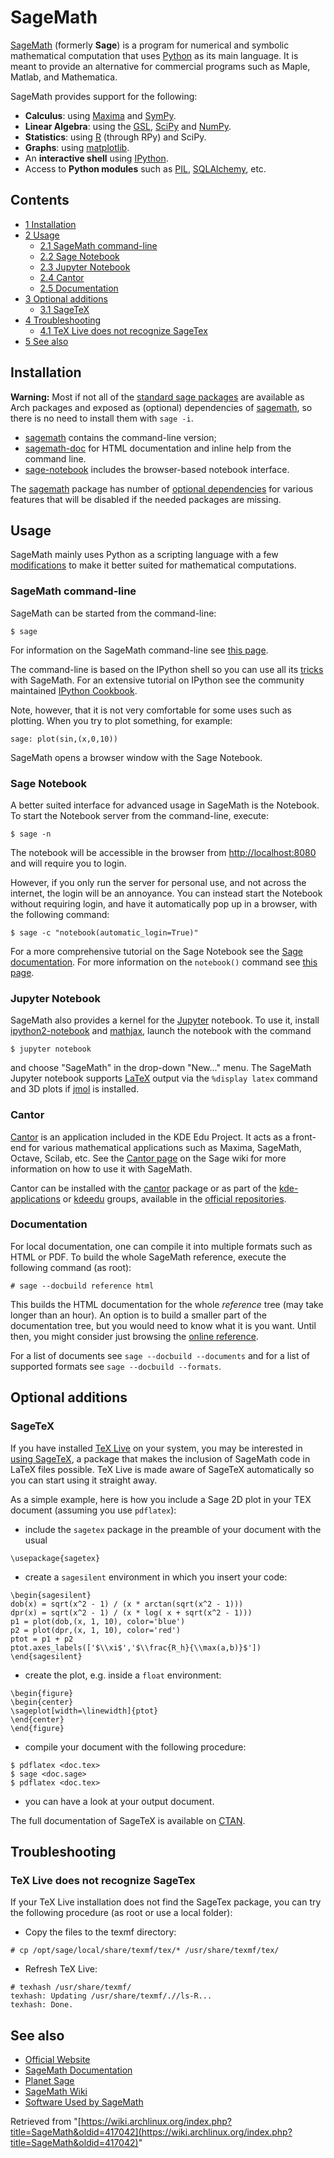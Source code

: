 # SageMath

[SageMath](http://www.sagemath.org) (formerly **Sage**) is a program for numerical and symbolic mathematical computation that uses [Python](/index.php/Python "Python") as its main language. It is meant to provide an alternative for commercial programs such as Maple, Matlab, and Mathematica.

SageMath provides support for the following:

*   **Calculus**: using [Maxima](https://en.wikipedia.org/wiki/Maxima_(software) "wikipedia:Maxima (software)") and [SymPy](https://en.wikipedia.org/wiki/SymPy "wikipedia:SymPy").
*   **Linear Algebra**: using the [GSL](https://en.wikipedia.org/wiki/GNU_Scientific_Library "wikipedia:GNU Scientific Library"), [SciPy](https://en.wikipedia.org/wiki/SciPy "wikipedia:SciPy") and [NumPy](https://en.wikipedia.org/wiki/NumPy "wikipedia:NumPy").
*   **Statistics**: using [R](https://en.wikipedia.org/wiki/R_(programming_language) "wikipedia:R (programming language)") (through RPy) and SciPy.
*   **Graphs**: using [matplotlib](https://en.wikipedia.org/wiki/matplotlib "wikipedia:matplotlib").
*   An **interactive shell** using [IPython](https://en.wikipedia.org/wiki/IPython "wikipedia:IPython").
*   Access to **Python modules** such as [PIL](https://en.wikipedia.org/wiki/Python_Imaging_Library "wikipedia:Python Imaging Library"), [SQLAlchemy](https://en.wikipedia.org/wiki/SQLAlchemy "wikipedia:SQLAlchemy"), etc.

## Contents

*   [1 Installation](#Installation)
*   [2 Usage](#Usage)
    *   [2.1 SageMath command-line](#SageMath_command-line)
    *   [2.2 Sage Notebook](#Sage_Notebook)
    *   [2.3 Jupyter Notebook](#Jupyter_Notebook)
    *   [2.4 Cantor](#Cantor)
    *   [2.5 Documentation](#Documentation)
*   [3 Optional additions](#Optional_additions)
    *   [3.1 SageTeX](#SageTeX)
*   [4 Troubleshooting](#Troubleshooting)
    *   [4.1 TeX Live does not recognize SageTex](#TeX_Live_does_not_recognize_SageTex)
*   [5 See also](#See_also)

## Installation

**Warning:** Most if not all of the [standard sage packages](http://doc.sagemath.org/html/en/installation/standard_packages.html) are available as Arch packages and exposed as (optional) dependencies of [sagemath](https://www.archlinux.org/packages/?name=sagemath), so there is no need to install them with `sage -i`.

*   [sagemath](https://www.archlinux.org/packages/?name=sagemath) contains the command-line version;
*   [sagemath-doc](https://www.archlinux.org/packages/?name=sagemath-doc) for HTML documentation and inline help from the command line.
*   [sage-notebook](https://www.archlinux.org/packages/?name=sage-notebook) includes the browser-based notebook interface.

The [sagemath](https://www.archlinux.org/packages/?name=sagemath) package has number of [optional dependencies](/index.php/Pacman#Installing_packages "Pacman") for various features that will be disabled if the needed packages are missing.

## Usage

SageMath mainly uses Python as a scripting language with a few [modifications](http://www.sagemath.org/doc/tutorial/afterword.html#section-mathannoy) to make it better suited for mathematical computations.

### SageMath command-line

SageMath can be started from the command-line:

```
$ sage

```

For information on the SageMath command-line see [this page](http://www.sagemath.org/doc/reference/cmd/index.html).

The command-line is based on the IPython shell so you can use all its [tricks](http://www.sagemath.org/doc/tutorial/interactive_shell.html) with SageMath. For an extensive tutorial on IPython see the community maintained [IPython Cookbook](http://wiki.ipython.org/Cookbook).

Note, however, that it is not very comfortable for some uses such as plotting. When you try to plot something, for example:

```
sage: plot(sin,(x,0,10))

```

SageMath opens a browser window with the Sage Notebook.

### Sage Notebook

A better suited interface for advanced usage in SageMath is the Notebook. To start the Notebook server from the command-line, execute:

```
$ sage -n

```

The notebook will be accessible in the browser from [http://localhost:8080](http://localhost:8080) and will require you to login.

However, if you only run the server for personal use, and not across the internet, the login will be an annoyance. You can instead start the Notebook without requiring login, and have it automatically pop up in a browser, with the following command:

```
$ sage -c "notebook(automatic_login=True)"

```

For a more comprehensive tutorial on the Sage Notebook see the [Sage documentation](http://www.sagemath.org/doc/reference/notebook/index.html). For more information on the `notebook()` command see [this page](http://www.sagemath.org/doc/reference/notebook/sagenb/notebook/notebook.html).

### Jupyter Notebook

SageMath also provides a kernel for the [Jupyter](https://jupyter.org/) notebook. To use it, install [ipython2-notebook](https://www.archlinux.org/packages/?name=ipython2-notebook) and [mathjax](https://www.archlinux.org/packages/?name=mathjax), launch the notebook with the command

```
$ jupyter notebook

```

and choose "SageMath" in the drop-down "New..." menu. The SageMath Jupyter notebook supports [LaTeX](/index.php/LaTeX "LaTeX") output via the `%display latex` command and 3D plots if [jmol](https://www.archlinux.org/packages/?name=jmol) is installed.

### Cantor

[Cantor](http://edu.kde.org/applications/mathematics/cantor/) is an application included in the KDE Edu Project. It acts as a front-end for various mathematical applications such as Maxima, SageMath, Octave, Scilab, etc. See the [Cantor page](http://wiki.sagemath.org/Cantor) on the Sage wiki for more information on how to use it with SageMath.

Cantor can be installed with the [cantor](https://www.archlinux.org/packages/?name=cantor) package or as part of the [kde-applications](https://www.archlinux.org/groups/x86_64/kde-applications/) or [kdeedu](https://www.archlinux.org/groups/x86_64/kdeedu/) groups, available in the [official repositories](/index.php/Official_repositories "Official repositories").

### Documentation

For local documentation, one can compile it into multiple formats such as HTML or PDF. To build the whole SageMath reference, execute the following command (as root):

```
# sage --docbuild reference html

```

This builds the HTML documentation for the whole _reference_ tree (may take longer than an hour). An option is to build a smaller part of the documentation tree, but you would need to know what it is you want. Until then, you might consider just browsing the [online reference](http://www.sagemath.org/doc/).

For a list of documents see `sage --docbuild --documents` and for a list of supported formats see `sage --docbuild --formats`.

## Optional additions

### SageTeX

If you have installed [TeX Live](/index.php/TeX_Live "TeX Live") on your system, you may be interested in [using SageTeX](http://www.sagemath.org/doc/tutorial/sagetex.html), a package that makes the inclusion of SageMath code in LaTeX files possible. TeX Live is made aware of SageTeX automatically so you can start using it straight away.

As a simple example, here is how you include a Sage 2D plot in your TEX document (assuming you use `pdflatex`):

*   include the `sagetex` package in the preamble of your document with the usual

```
\usepackage{sagetex}

```

*   create a `sagesilent` environment in which you insert your code:

```
\begin{sagesilent}
dob(x) = sqrt(x^2 - 1) / (x * arctan(sqrt(x^2 - 1)))
dpr(x) = sqrt(x^2 - 1) / (x * log( x + sqrt(x^2 - 1)))
p1 = plot(dob,(x, 1, 10), color='blue')
p2 = plot(dpr,(x, 1, 10), color='red')
ptot = p1 + p2
ptot.axes_labels(['$\\xi$','$\\frac{R_h}{\\max(a,b)}$'])
\end{sagesilent}

```

*   create the plot, e.g. inside a `float` environment:

```
\begin{figure}
\begin{center}
\sageplot[width=\linewidth]{ptot}
\end{center}
\end{figure}

```

*   compile your document with the following procedure:

```
$ pdflatex <doc.tex>
$ sage <doc.sage>
$ pdflatex <doc.tex>

```

*   you can have a look at your output document.

The full documentation of SageTeX is available on [CTAN](http://www.ctan.org/pkg/sagetex).

## Troubleshooting

### TeX Live does not recognize SageTex

If your TeX Live installation does not find the SageTex package, you can try the following procedure (as root or use a local folder):

*   Copy the files to the texmf directory:

```
# cp /opt/sage/local/share/texmf/tex/* /usr/share/texmf/tex/

```

*   Refresh TeX Live:

```
# texhash /usr/share/texmf/
texhash: Updating /usr/share/texmf/.//ls-R... 
texhash: Done.

```

## See also

*   [Official Website](http://www.sagemath.org/)
*   [SageMath Documentation](http://www.sagemath.org/doc/)
*   [Planet Sage](http://planet.sagemath.org/)
*   [SageMath Wiki](http://wiki.sagemath.org/)
*   [Software Used by SageMath](http://www.sagemath.org/links-components.html)

Retrieved from "[https://wiki.archlinux.org/index.php?title=SageMath&oldid=417042](https://wiki.archlinux.org/index.php?title=SageMath&oldid=417042)"